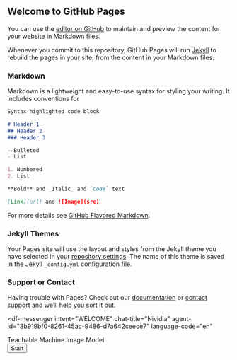 ## Welcome to GitHub Pages

You can use the [editor on GitHub](https://github.com/Santiagovicentedelatorre/santiagovicentedelatorre.github.io/edit/master/index.md) to maintain and preview the content for your website in Markdown files.

Whenever you commit to this repository, GitHub Pages will run [Jekyll](https://jekyllrb.com/) to rebuild the pages in your site, from the content in your Markdown files.

### Markdown

Markdown is a lightweight and easy-to-use syntax for styling your writing. It includes conventions for

```markdown
Syntax highlighted code block

# Header 1
## Header 2
### Header 3

- Bulleted
- List

1. Numbered
2. List

**Bold** and _Italic_ and `Code` text

[Link](url) and ![Image](src)
```

For more details see [GitHub Flavored Markdown](https://guides.github.com/features/mastering-markdown/).

### Jekyll Themes

Your Pages site will use the layout and styles from the Jekyll theme you have selected in your [repository settings](https://github.com/Santiagovicentedelatorre/santiagovicentedelatorre.github.io/settings). The name of this theme is saved in the Jekyll `_config.yml` configuration file.

### Support or Contact

Having trouble with Pages? Check out our [documentation](https://docs.github.com/categories/github-pages-basics/) or [contact support](https://github.com/contact) and we’ll help you sort it out.

<script src="https://www.gstatic.com/dialogflow-console/fast/messenger/bootstrap.js?v=1"></script>
<df-messenger
  intent="WELCOME"
  chat-title="Nividia"
  agent-id="3b919bf0-8261-45ac-9486-d7a642ceece7"
  language-code="en"
></df-messenger>

<div>Teachable Machine Image Model</div>
<button type="button" onclick="init()">Start</button>
<div id="webcam-container"></div>
<div id="label-container"></div>
<script src="https://cdn.jsdelivr.net/npm/@tensorflow/tfjs@1.3.1/dist/tf.min.js"></script>
<script src="https://cdn.jsdelivr.net/npm/@teachablemachine/image@0.8/dist/teachablemachine-image.min.js"></script>
<script type="text/javascript">
    // More API functions here:
    // https://github.com/googlecreativelab/teachablemachine-community/tree/master/libraries/image

    // the link to your model provided by Teachable Machine export panel
    const URL = "https://teachablemachine.withgoogle.com/models/mR5N__d8O/";

    let model, webcam, labelContainer, maxPredictions;

    // Load the image model and setup the webcam
    async function init() {
        const modelURL = URL + "model.json";
        const metadataURL = URL + "metadata.json";

        // load the model and metadata
        // Refer to tmImage.loadFromFiles() in the API to support files from a file picker
        // or files from your local hard drive
        // Note: the pose library adds "tmImage" object to your window (window.tmImage)
        model = await tmImage.load(modelURL, metadataURL);
        maxPredictions = model.getTotalClasses();

        // Convenience function to setup a webcam
        const flip = true; // whether to flip the webcam
        webcam = new tmImage.Webcam(200, 200, flip); // width, height, flip
        await webcam.setup(); // request access to the webcam
        await webcam.play();
        window.requestAnimationFrame(loop);

        // append elements to the DOM
        document.getElementById("webcam-container").appendChild(webcam.canvas);
        labelContainer = document.getElementById("label-container");
        for (let i = 0; i < maxPredictions; i++) { // and class labels
            labelContainer.appendChild(document.createElement("div"));
        }
    }

    async function loop() {
        webcam.update(); // update the webcam frame
        await predict();
        window.requestAnimationFrame(loop);
    }

    // run the webcam image through the image model
    async function predict() {
        // predict can take in an image, video or canvas html element
        const prediction = await model.predict(webcam.canvas);
        for (let i = 0; i < maxPredictions; i++) {
            const classPrediction =
                prediction[i].className + ": " + prediction[i].probability.toFixed(2);
            labelContainer.childNodes[i].innerHTML = classPrediction;
        }
    }
</script>

